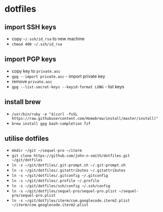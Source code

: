 # dotfiles

## import SSH keys
- copy `~/.ssh/id_rsa` to new machine
- `chmod 400 ~/.ssh/id_rsa`

## import PGP keys
- copy key to `private.asc`
- `gpg --import private.asc` - import private key
- remove `private.asc`
- `gpg --list-secret-keys --keyid-format LONG` - list keys

## install brew
- `/usr/bin/ruby -e "$(curl -fsSL https://raw.githubusercontent.com/Homebrew/install/master/install)"`
- `brew install gpg bash-completion fzf`

## utilise dotfiles
- `mkdir ~/git ~/sequel-pro ~/iterm`
- `git clone https://github.com/john-n-smith/dotfiles.git ~/git/dotfiles`
- `ln -s ~/git/dotfiles/.git-prompt.sh ~/.git-prompt.sh`
- `ln -s ~/git/dotfiles/.gitattributes ~/.gitattributes`
- `ln -s ~/git/dotfiles/.gitconfig ~/.gitconfig`
- `ln -s ~/git/dotfiles/.profile ~/.profile`
- `ln -s ~/git/dotfiles/ssh/config ~/.ssh/config`
- `ln -s ~/git/dotfiles/sequel-pro/sequel-pro.plist ~/sequel-pro/sequel-pro.plist`
- `ln -s ~/git/dotfiles/iterm/com.googlecode.iterm2.plist ~/iterm/com.googlecode.iterm2.plist`
